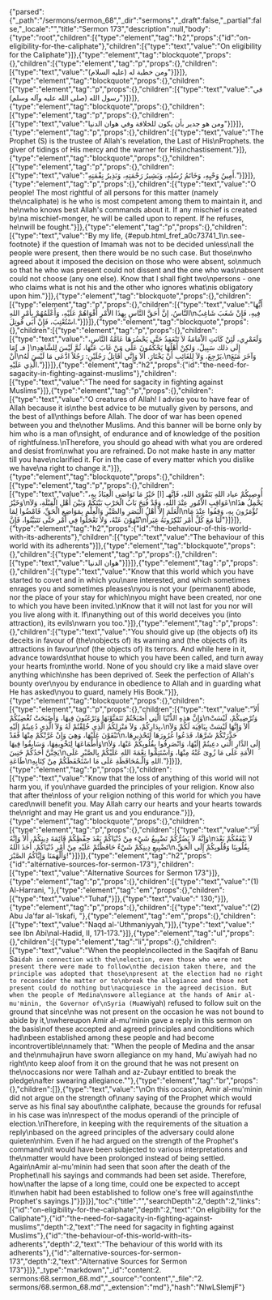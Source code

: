 {"parsed":{"_path":"/sermons/sermon_68","_dir":"sermons","_draft":false,"_partial":false,"_locale":"","title":"Sermon 173","description":null,"body":{"type":"root","children":[{"type":"element","tag":"h2","props":{"id":"on-eligibility-for-the-caliphate"},"children":[{"type":"text","value":"On eligibility for the Caliphate"}]},{"type":"element","tag":"blockquote","props":{},"children":[{"type":"element","tag":"p","props":{},"children":[{"type":"text","value":"ومن خطبة له (عليه السلام)"}]}]},{"type":"element","tag":"blockquote","props":{},"children":[{"type":"element","tag":"p","props":{},"children":[{"type":"text","value":"في رسول الله (صلى الله عليه وآله وسلم)"}]}]},{"type":"element","tag":"blockquote","props":{},"children":[{"type":"element","tag":"p","props":{},"children":[{"type":"text","value":"ومن هو جدير بأن يكون للخلافة وفي هوان الدنيا"}]}]},{"type":"element","tag":"p","props":{},"children":[{"type":"text","value":"The Prophet (S) is the trustee of Allah's revelation, the Last of His\nProphets. the giver of tidings of His mercy and the warner for His\nchastisement."}]},{"type":"element","tag":"blockquote","props":{},"children":[{"type":"element","tag":"p","props":{},"children":[{"type":"text","value":"أَمِينُ وَحْيِهِ، وَخَاتَمُ رُسُلِهِ، وَبَشِيرُ رَحْمَتِهِ، وَنَذِيرُ نِقْمَتِهِ."}]}]},{"type":"element","tag":"p","props":{},"children":[{"type":"text","value":"O people! The most rightful of all persons for this matter (namely the\ncaliphate) is he who is most competent among them to maintain it, and he\nwho knows best Allah's commands about it. If any mischief is created by\na mischief-monger, he will be called upon to repent. If he refuses, he\nwill be fought."}]},{"type":"element","tag":"p","props":{},"children":[{"type":"text","value":"By my life, {#epub.html_fref_a0c73741_1\n.see-footnote} if the question of Imamah was not to be decided unless\nall the people were present, then there would be no such case. But those\nwho agreed about it imposed the decision on those who were absent, so\nmuch so that he who was present could not dissent and the one who was\nabsent could not choose (any one else). Know that I shall fight two\npersons - one who claims what is not his and the other who ignores what\nis obligatory upon him."}]},{"type":"element","tag":"blockquote","props":{},"children":[{"type":"element","tag":"p","props":{},"children":[{"type":"text","value":"أَيُّهَا النَّاسُ، إنَّ أَحَقَّ النَّاسِ بِهذَا الاْمْرِ أَقْوَاهُمْ عَلَيْهِ، وَأَعْلَمُهُمْ بِأَمْرِ اللهِ\nفِيهِ، فَإِنْ شَغَبَ شَاغِبٌ اسْتُعْتِبَ، فَإِنْ أَبَى قُوتِلَ."}]}]},{"type":"element","tag":"blockquote","props":{},"children":[{"type":"element","tag":"p","props":{},"children":[{"type":"text","value":"وَلَعَمْرِي، لَئِنْ كَانَتِ الاْمَامَةُ لاَ تَنْعَقِدُ حَتَّى يَحْضُرَهَا عَامَّةُ النَّاسِ، [ فـ ]مَا\nإِلَى ذلك سَبِيلٌ، وَلكِنْ أَهْلُهَا يَحْكُمُونَ عَلَى مَنْ غَابَ عَنْهَا، ثُمَّ لَيْسَ لِلشَّاهِدِ أَنْ\nيَرْجِعَ، وَلاَ لِلغَائِبِ أَنْ يَخْتَارَ. أَلاَ وَإِنَّي أُقَاتِلُ رَجُلَيْنِ: رَجُلاً ادَّعَى مَا لَيْسَ لَهُ،\nوَآخَرَ مَنَعَ الَّذِي عَلَيْهِ."}]}]},{"type":"element","tag":"h2","props":{"id":"the-need-for-sagacity-in-fighting-against-muslims"},"children":[{"type":"text","value":"The need for sagacity in fighting against Muslims"}]},{"type":"element","tag":"p","props":{},"children":[{"type":"text","value":"O creatures of Allah! I advise you to have fear of Allah because it is\nthe best advice to be mutually given by persons, and the best of all\nthings before Allah. The door of war has been opened between you and the\nother Muslims. And this banner will be borne only by him who is a man of\nsight, of endurance and of knowledge of the position of rightfulness.\nTherefore, you should go ahead with what you are ordered and desist from\nwhat you are refrained. Do not make haste in any matter till you have\nclarified it. For in the case of every matter which you dislike we have\na right to change it."}]},{"type":"element","tag":"blockquote","props":{},"children":[{"type":"element","tag":"p","props":{},"children":[{"type":"text","value":"أُوصِيكُمْ عياد اللهِ بَتَقْوَى اللهِ، فَإنَّهـ [ا] خَيْرُ مَا تَوَاصَى الْعِبَادُ بِهِ، وَخَيْرُ\nعَوَاقِبِ الاْمُورِ عِنْدَ اللهِ، وَقَدْ فُتِحَ بَابُ الْحَرْبِ بَيْنَكُمْ وَبَيْنَ أَهْلِ الْقِبْلَةِ، وَلاَ\nيَحْمِلُ هذَا الْعَلَمَ إِلاَّ أَهْلُ الْبَصَرِ والصَّبْرِ وَالْعِلْمِ بِمَوَاضِعِ الْحَقِّ، فَامْضُوا لِمَا\nتُؤْمَرُونَ بِهِ، وَقِفُوا عِنْدَ مَا تُنْهَوْنَ عَنْهُ، وَلاَ تَعْجَلُوا فِي أَمْر حَتَّى تَتَبَيَّنُوا، فَإِنَّ\nلَنَا مَعَ كُلِّ أَمْر تُنْكِرُونَهُ غِيَراً"}]}]},{"type":"element","tag":"h2","props":{"id":"the-behaviour-of-this-world-with-its-adherents"},"children":[{"type":"text","value":"The behaviour of this world with its adherents"}]},{"type":"element","tag":"blockquote","props":{},"children":[{"type":"element","tag":"p","props":{},"children":[{"type":"text","value":"هوان الدنيا"}]}]},{"type":"element","tag":"p","props":{},"children":[{"type":"text","value":"Know that this world which you have started to covet and in which you\nare interested, and which sometimes enrages you and sometimes pleases\nyou is not your (permanent) abode, nor the place of your stay for which\nyou might have been created, nor one to which you have been invited.\nKnow that it will not last for you nor will you live along with it. If\nanything out of this world deceives you (into attraction), its evils\nwarn you too."}]},{"type":"element","tag":"p","props":{},"children":[{"type":"text","value":"You should give up (the objects of) its deceits in favour of (the\nobjects of) its warning and (the objects of) its attractions in favour\nof (the objects of) its terrors. And while here in it, advance towards\nthat house to which you have been called, and turn away your hearts from\nthe world. None of you should cry like a maid slave over anything which\nshe has been deprived of. Seek the perfection of Allah's bounty over\nyou by endurance in obedience to Allah and in guarding what He has asked\nyou to guard, namely His Book."}]},{"type":"element","tag":"blockquote","props":{},"children":[{"type":"element","tag":"p","props":{},"children":[{"type":"text","value":"أَلاَ وَإِنَّ هذِهِ الدُّنْيَا الَّتِي أَصْبَحْتُمْ تَتَمَنَّوْنَهَا وَتَرْغَبُونَ فِيهَا، وَأَصْبَحَتْ تُغْضِبُكُمْ\nوَتُرْضِيكُمْ، لَيْسَتْ بِدَارِكُمْ، وَلاَ مَنْزِلِكُمُ الَّذِي خُلِقْتُمْ لَهُ وَلاَ الَّذِي دُعِيتُمْ إِلَيْهِ،\nأَلاَ وَإِنَّهَا لَيْسَتْ بِبَاقِيَة لَكُمْ وَلاَ تَبْقَوْنَ عَلَيْهَا، وَهِيَ وَإِنْ غَرَّتْكُمْ مِنْهَا فَقَدْ\nحَذَّرَتْكُمْ شَرَّهَا، فَدَعُوا غُرُورَهَا لِتَحْذِيرِهَا، وَأَطْمَاعَهَا لِتَخْوِيفِهَا، وَسَابِقُوا فِيهَا\nإِلَى الدَّارِ الَّتي دعِيتُمْ إِلَيْهَا، وَانْصَرِفُوا بِقُلُوبِكُمْ عَنْهَا، وَلاَ يَخِنَّنَّ أَحَدُكُمْ خَنِينَ\nالاْمَةِ عَلَى مَا زُوِىَ عَنْهُ مِنْهَا، وَاسْتَتِمُّوا نِعْمَةَ اللهِ عَلَيْكُمْ بِالصَّبْرِ عَلَى طَاعَةِ\nاللهِ وَالْـمُحَافَظَةِ عَلَى مَا اسْتَحْفَظَكُمْ مِنْ كِتَابِهِ."}]}]},{"type":"element","tag":"p","props":{},"children":[{"type":"text","value":"Know that the loss of anything of this world will not harm you, if you\nhave guarded the principles of your religion. Know also that after the\nloss of your religion nothing of this world for which you have cared\nwill benefit you. May Allah carry our hearts and your hearts towards the\nright and may He grant us and you endurance."}]},{"type":"element","tag":"blockquote","props":{},"children":[{"type":"element","tag":"p","props":{},"children":[{"type":"text","value":"أَلاَ وَإِنَّهُ لاَ يَضُرُّكُمْ تَضْيِيعُ شَيْء مِنْ دُنْيَاكُمْ بَعْدَ حِفْظِكُمْ قَائِمَةَ دِينِكُمْ، أَلاَ وَإِنَّهُ\nلاَ يَنْفَعُكُمْ بَعْدَ تَضْيِيعِ دِينِكُمْ شَيْءٌ حَافَظْتُمْ عَلَيْهِ مِنْ أَمْرِ دُنْيَاكُمْ، أَخَذَ اللهُ\nبِقُلُوبِنَا وَقُلُوبِكُمْ إِلَى الْحَقِّ، وَأَلْهَمَنَا وَإِيَّاكُمُ الصَّبْرَ!"}]}]},{"type":"element","tag":"h2","props":{"id":"alternative-sources-for-sermon-173"},"children":[{"type":"text","value":"Alternative Sources for Sermon 173"}]},{"type":"element","tag":"p","props":{},"children":[{"type":"text","value":"(1) Al-Harrani, "},{"type":"element","tag":"em","props":{},"children":[{"type":"text","value":"Tuhaf,"}]},{"type":"text","value":" 130;"}]},{"type":"element","tag":"p","props":{},"children":[{"type":"text","value":"(2) Abu Ja'far al-'Iskafi, "},{"type":"element","tag":"em","props":{},"children":[{"type":"text","value":"Naqd al-'Uthmaniyyah,"}]},{"type":"text","value":" see Ibn Abi\nal-Hadid, II, 171-173."}]},{"type":"element","tag":"ul","props":{},"children":[{"type":"element","tag":"li","props":{},"children":[{"type":"text","value":"When the people\ncollected in the Saqifah of Banu Sa`idah in connection with the\nelection, even those who were not present there were made to follow\nthe decision taken there, and the principle was adopted that those\npresent at the election had no right to reconsider the matter or to\nbreak the allegiance and those not present could do nothing but\nacquiesce in the agreed decision. But when the people of Medina\nswore allegiance at the hands of Amir al-mu'minin, the Governor of\nSyria (Mu`awiyah) refused to follow suit on the ground that since\nhe was not present on the occasion he was not bound to abide by it,\nwhereupon Amir al-mu'minin gave a reply in this sermon on the basis\nof these accepted and agreed principles and conditions which had\nbeen established among these people and had become incontrovertible\nnamely that: \"When the people of Medina and the ansar and the\nmuhajirun have sworn allegiance on my hand, Mu`awiyah had no right\nto keep aloof from it on the ground that he was not present on the\noccasions nor were Talhah and az-Zubayr entitled to break the pledge\nafter swearing allegiance.\""},{"type":"element","tag":"br","props":{},"children":[]},{"type":"text","value":"\nOn this occasion, Amir al-mu'minin did not argue on the strength of\nany saying of the Prophet which would serve as his final say about\nthe caliphate, because the grounds for refusal in his case was in\nrespect of the modus operandi of the principle of election.\nTherefore, in keeping with the requirements of the situation a reply\nbased on the agreed principles of the adversary could alone quieten\nhim. Even if he had argued on the strength of the Prophet's command\nit would have been subjected to various interpretations and the\nmatter would have been prolonged instead of being settled. Again\nAmir al-mu'minin had seen that soon after the death of the Prophet\nall his sayings and commands had been set aside. Therefore, how\nafter the lapse of a long time, could one be expected to accept it\nwhen habit had been established to follow one's free will against\nthe Prophet's sayings.]"}]}]}],"toc":{"title":"","searchDepth":2,"depth":2,"links":[{"id":"on-eligibility-for-the-caliphate","depth":2,"text":"On eligibility for the Caliphate"},{"id":"the-need-for-sagacity-in-fighting-against-muslims","depth":2,"text":"The need for sagacity in fighting against Muslims"},{"id":"the-behaviour-of-this-world-with-its-adherents","depth":2,"text":"The behaviour of this world with its adherents"},{"id":"alternative-sources-for-sermon-173","depth":2,"text":"Alternative Sources for Sermon 173"}]}},"_type":"markdown","_id":"content:2. sermons:68.sermon_68.md","_source":"content","_file":"2. sermons/68.sermon_68.md","_extension":"md"},"hash":"NIwLSlemjF"}